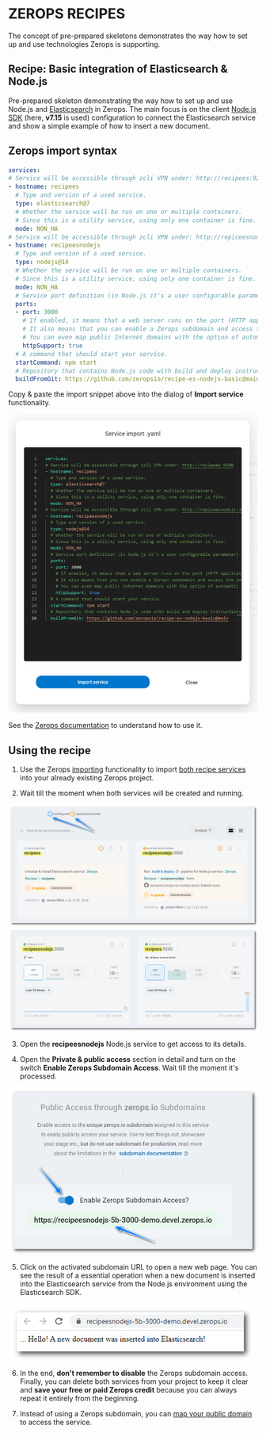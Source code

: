 # ZEROPS RECIPES

The concept of pre-prepared skeletons demonstrates the way how to set up and use technologies Zerops is supporting.

## Recipe: Basic integration of Elasticsearch & Node.js

Pre-prepared skeleton demonstrating the way how to set up and use Node.js and [Elasticsearch](https://www.elastic.co/elasticsearch) in Zerops. The main focus is on the client [Node.js SDK](https://www.elastic.co/guide/en/elasticsearch/client/javascript-api/current/index.html) (here, **v7.15** is used) configuration to connect the Elasticsearch service and show a simple example of how to insert a new document.

## Zerops import syntax

```yaml
services:
# Service will be accessible through zcli VPN under: http://recipees:9200
- hostname: recipees
  # Type and version of a used service.
  type: elasticsearch@7
  # Whether the service will be run on one or multiple containers.
  # Since this is a utility service, using only one container is fine.
  mode: NON_HA
# Service will be accessible through zcli VPN under: http://repiceesnodejs:3000
- hostname: recipeesnodejs
  # Type and version of a used service.
  type: nodejs@14
  # Whether the service will be run on one or multiple containers.
  # Since this is a utility service, using only one container is fine.
  mode: NON_HA
  # Service port definition (in Node.js it's a user configurable parameter).
  ports:
  - port: 3000
    # If enabled, it means that a web server runs on the port (HTTP application protocol is supported).
    # It also means that you can enable a Zerops subdomain and access the service from the Internet.
    # You can even map public Internet domains with the option of automatic support for SSL certificates.
    httpSupport: true
  # A command that should start your service.
  startCommand: npm start
  # Repository that contains Node.js code with build and deploy instructions.
  buildFromGit: https://github.com/zeropsio/recipe-es-nodejs-basic@main
```

Copy & paste the import snippet above into the dialog of **Import service** functionality.

![Import](./images/Zerops-Import-Services-Dialog.png "Import Service Dialog")

See the [Zerops documentation](https://docs.zerops.io/documentation/export-import/project-service-export-import.html) to understand how to use it.

## Using the recipe

1. Use the Zerops [importing](/documentation/export-import/project-service-export-import.html#how-to-export-import-a-project) functionality to import [both recipe services](#zerops-import-syntax) into your already existing Zerops project.

2. Wait till the moment when both services will be created and running.

![Recipe](./images/Zerops-Services-Initialization.png "Initialization")
![Recipe](./images/Zerops-Services-Done.png "Done")

3. Open the **recipeesnodejs** Node.js service to get access to its details.

4. Open the **Private & public access** section in detail and turn on the switch **Enable Zerops Subdomain Access**. Wait till the moment it's processed.

![Recipe](./images/Zerops-Service-NodeJS-Subdomain.png "Subdomain Access")

5. Click on the activated subdomain URL to open a new web page. You can see the result of a essential operation when a new document is inserted into the Elasticsearch service from the Node.js environment using the Elasticsearch SDK.

![Recipe](./images/Zerops-Service-Subdomain-Access-Result.png "Subdomain Access Result")

6. In the end, **don't remember to disable** the Zerops subdomain access. Finally, you can delete both services from your project to keep it clear and **save your free or paid Zerops credit** because you can always repeat it entirely from the beginning.

7. Instead of using a Zerops subdomain, you can [map your public domain](http://docs.zerops.io/documentation/routing/using-your-domain.html) to access the service.
